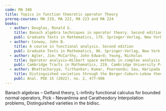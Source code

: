 ```yaml
---
code: MA 348
title: Topics in function theoretic operator Theory
prereq-courses: MA 219, MA 222, MA 223 and MA 224
books:
  - author: Douglas, Ronald G. 
    title: Banach algebra techniques in operator theory. Second edition
    publ: Graduate Texts in Mathematics, 179. Springer-Verlag, New York, 1998
  - author: Conway, John B. 
    title: A course in functional analysis. Second edition
    publ: Graduate Texts in Mathematics, 96. Springer-Verlag, New York, 1990
  - author: Agler, Jim; McCarthy, John Edward; Young, Nicholas 
    title: Operator analysis—Hilbert space methods in complex analysis
    publ: Cambridge Tracts in Mathematics, 219. Cambridge University Press, Cambridge, 2020
  - author: Bhattacharyya, Tirthankar; Kumar, Poornendu; Sau, Haripada 
    title: Distinguished varieties through the Berger-Coburn-Lebow theorem. 
    publ: Anal. PDE 15 (2022), no. 2, 477–506
---
```


Banach algebras – Gelfand theory, L-infinity functional calculus for bounded normal operators, Pick - Nevanlinna and Caratheodory Interpolation problems, Distinguished varieties in the bidisc.